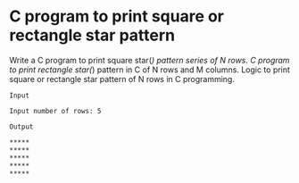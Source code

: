 # C program to print square or rectangle star pattern

Write a C program to print square star(*) pattern series of N rows. C program to print rectangle star(*) pattern in C of N rows and M columns. Logic to print square or rectangle star pattern of N rows in C programming.

```
Input

Input number of rows: 5

Output

*****
*****
*****
*****
*****
```
